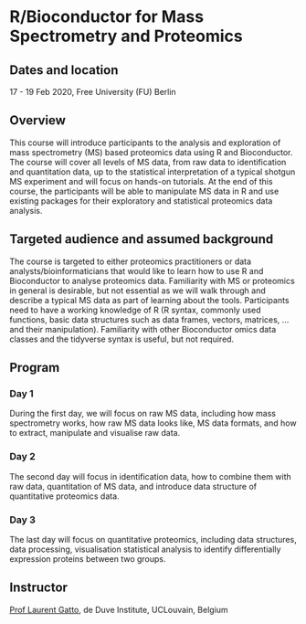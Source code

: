 # R/Bioconductor for Mass Spectrometry and Proteomics

## Dates and location

17 - 19 Feb 2020, Free University (FU) Berlin

## Overview

This course will introduce participants to the analysis and
exploration of mass spectrometry (MS) based proteomics data using R
and Bioconductor. The course will cover all levels of MS data, from
raw data to identification and quantitation data, up to the
statistical interpretation of a typical shotgun MS experiment and will
focus on hands-on tutorials. At the end of this course, the
participants will be able to manipulate MS data in R and use existing
packages for their exploratory and statistical proteomics data
analysis.

## Targeted audience and assumed background

The course is targeted to either proteomics practitioners or data
analysts/bioinformaticians that would like to learn how to use R and
Bioconductor to analyse proteomics data. Familiarity with MS or
proteomics in general is desirable, but not essential as we will walk
through and describe a typical MS data as part of learning about the
tools. Participants need to have a working knowledge of R (R syntax,
commonly used functions, basic data structures such as data frames,
vectors, matrices, ... and their manipulation). Familiarity with other
Bioconductor omics data classes and the tidyverse syntax is useful,
but not required.

## Program

### Day 1

During the first day, we will focus on raw MS data, including how mass
spectrometry works, how raw MS data looks like, MS data formats, and
how to extract, manipulate and visualise raw data.

### Day 2

The second day will focus in identification data, how to combine them
with raw data, quantitation of MS data, and introduce data structure
of quantitative proteomics data.

### Day 3

The last day will focus on quantitative proteomics, including data
structures, data processing, visualisation statistical analysis to
identify differentially expression proteins between two groups.

## Instructor

[Prof Laurent Gatto](https://lgatto.github.io/about/), de Duve Institute, UCLouvain, Belgium
